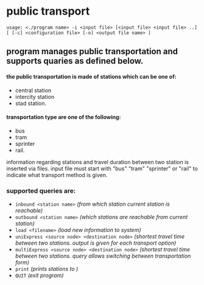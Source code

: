 # public transport

```
usage: <./program name> -i <input file> [<input file> <input file> ..] [ [-c] <configuration file> [-o] <output file name> ]
```

## program manages public transportation and supports quaries as defined below.

#### the public transportation is made of stations which can be one of:  
* central station 
* intercity station
* stad station.  
#### transportation type are one of the following:
* bus
* tram
* sprinter
* rail.


information regarding stations and travel duration between
two station is inserted via files.
input file must start with "bus" "tram" "sprinter" or "rail"
to indicate what transport method is given.

### supported queries are:
* ```inbound <station name>``` *(from which station current station is reachable)*
* ```outbound <station name>``` *(which stations are reachable from current station)*
* ```load <filename>``` *(load new information to system)*
* ```uniExpress <source node> <destination node>``` *(shortest travel time between two stations. output is given for each transport option)*
* ```multiExpress <source node> <destination node>``` *(shortest travel time between two stations. query allows switching between transportation form)*
* ```print``` *(prints stations to <outputfile>)*
* ```QUIT``` *(exit program)*

